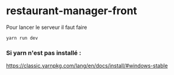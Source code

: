 # restaurant-manager-front
Pour lancer le serveur il faut faire 
```
yarn run dev
```
 
### Si yarn n'est pas installé : 
https://classic.yarnpkg.com/lang/en/docs/install/#windows-stable
